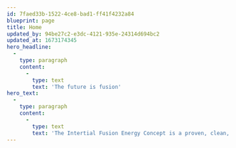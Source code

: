 ```yaml
---
id: 7faed33b-1522-4ce8-bad1-ff41f4232a84
blueprint: page
title: Home
updated_by: 94be27c2-e3dc-4121-935e-24314d694bc2
updated_at: 1673174345
hero_headline:
  -
    type: paragraph
    content:
      -
        type: text
        text: 'The future is fusion'
hero_text:
  -
    type: paragraph
    content:
      -
        type: text
        text: 'The Intertial Fusion Energy Concept is a proven, clean, safe and independent energy solution'
---
```

